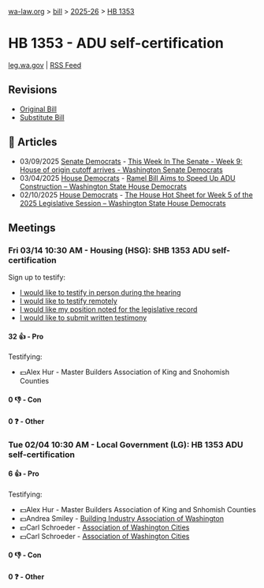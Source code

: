[wa-law.org](/) > [bill](/bill/) > [2025-26](/bill/2025-26/) > [HB 1353](/bill/2025-26/hb/1353/)

# HB 1353 - ADU self-certification
[leg.wa.gov](https://app.leg.wa.gov/billsummary?BillNumber=1353&Year=2025&Initiative=false) | [RSS Feed](./rss.xml)

## Revisions
* [Original Bill](1/)
* [Substitute Bill](S/)

## 📰 Articles
* 03/09/2025 [Senate Democrats](/org/senate_democrats/) - [This Week In The Senate - Week 9: House of origin cutoff arrives - Washington Senate Democrats](https://senatedemocrats.wa.gov/blog/2025/03/09/this-week-in-the-senate-week-9-house-of-origin-cutoff-arrives/#:~:text=HB%201353)
* 03/04/2025 [House Democrats](/org/house_democrats/) - [Ramel Bill Aims to Speed Up ADU Construction – Washington State House Democrats](https://housedemocrats.wa.gov/blog/2025/03/04/ramel-bill-aims-to-speed-up-adu-construction/#:~:text=House%20Bill%201353)
* 02/10/2025 [House Democrats](/org/house_democrats/) - [The House Hot Sheet for Week 5 of the 2025 Legislative Session – Washington State House Democrats](https://housedemocrats.wa.gov/blog/2025/02/10/the-house-hot-sheet-for-week-5-of-the-2025-legislative-session/#:~:text=HB%201353)

## Meetings
### Fri 03/14 10:30 AM - Housing (HSG): SHB 1353 ADU self-certification
Sign up to testify:
* [I would like to testify in person during the hearing](https://app.leg.wa.gov/csi/Testifier/Add?chamber=House&mId=32959&aId=165449&caId=26347&tId=1)
* [I would like to testify remotely](https://app.leg.wa.gov/csi/Testifier/Add?chamber=House&mId=32959&aId=165449&caId=26347&tId=2)
* [I would like my position noted for the legislative record](https://app.leg.wa.gov/csi/Testifier/Add?chamber=House&mId=32959&aId=165449&caId=26347&tId=3)
* [I would like to submit written testimony](https://app.leg.wa.gov/csi/Testifier/Add?chamber=House&mId=32959&aId=165449&caId=26347&tId=4)

#### 32 👍 - Pro
Testifying:
* 💵Alex Hur - Master Builders Association of King and Snohomish Counties

#### 0 👎 - Con

#### 0 ❓ - Other

### Tue 02/04 10:30 AM - Local Government (LG): HB 1353 ADU self-certification
#### 6 👍 - Pro
Testifying:
* 💵Alex Hur - Master Builders Association of King and Snhomish Counties
* 💵Andrea Smiley - [Building Industry Association of Washington](/org/building_industry_association_of_washington/)
* 💵Carl Schroeder - [Association of Washington Cities](/org/association_of_washington_cities/)
* 💵Carl Schroeder - [Association of Washington Cities](/org/association_of_washington_cities/)

#### 0 👎 - Con

#### 0 ❓ - Other

